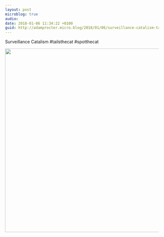 ```yaml
---
layout: post
microblog: true
audio: 
date: 2018-01-06 11:34:22 +0100
guid: http://adamprocter.micro.blog/2018/01/06/surveillance-catalism-tailsthecat.html
---
```

Surveillance Catalism #tailsthecat #spotthecat

<img src="http://discursive.adamprocter.co.uk/uploads/2018/f82ba44708.jpg" width="600" height="600" />
